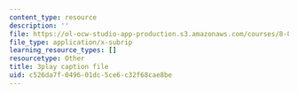 ```yaml
---
content_type: resource
description: ''
file: https://ol-ocw-studio-app-production.s3.amazonaws.com/courses/8-01sc-classical-mechanics-fall-2016/c526da7f049601dc5ce6c32f68cae8be_n1cXiw3s72k.srt
file_type: application/x-subrip
learning_resource_types: []
resourcetype: Other
title: 3play caption file
uid: c526da7f-0496-01dc-5ce6-c32f68cae8be
---
```

